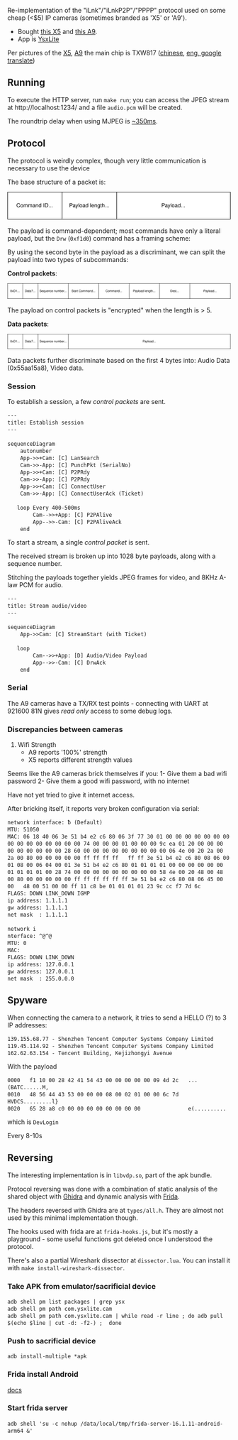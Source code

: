 Re-implementation of the "iLnk"/"iLnkP2P"/"PPPP" protocol used on some cheap (\<$5) IP cameras (sometimes branded as 'X5' or 'A9').

* Bought [this X5](https://www.aliexpress.com/item/1005006287788979.html) and [this A9](https://www.aliexpress.com/item/1005006117593880.html).
* App is [YsxLite](https://play.google.com/store/apps/details?id=com.ysxlite.cam&hl=en&gl=US)


Per pictures of the [X5](https://github.com/DavidVentura/cam-reverse/blob/master/pics/pcb.jpg?raw=true), [A9](https://github.com/DavidVentura/cam-reverse/blob/master/pics/pcb_a9.jpg?raw=true) the main chip is TXW817 ([chinese](https://www.taixin-semi.com/Product/ProductDetail?productId=306), [eng, google translate](https://www-taixin--semi-com.translate.goog/Product/ProductDetail?productId=306&_x_tr_sl=auto&_x_tr_tl=en&_x_tr_hl=en&_x_tr_pto=wapp))


## Running
To execute the HTTP server, run `make run`; you can access the JPEG stream at http://localhost:1234/ and a file `audio.pcm` will be created.

The roundtrip delay when using MJPEG is [~350ms](pics/delay.jpg).
## Protocol

The protocol is weirdly complex, though very little communication is necessary to use the device

The base structure of a packet is:

![](diagrams/packet.svg)

The payload is command-dependent; most commands have only a literal payload, but the `Drw` (`0xf1d0`) command has a framing scheme:

By using the second byte in the payload as a discriminant, we can split the payload into two types of subcommands:

**Control packets**:

![](diagrams/control_packet.svg)

The payload on control packets is "encrypted" when the length is > 5.

**Data packets**:

![](diagrams/data_packet.svg)

Data packets further discriminate based on the first 4 bytes into: Audio Data (0x55aa15a8), Video data.

### Session

To establish a session, a few _control packets_ are sent.
```mermaid
---
title: Establish session
---

sequenceDiagram
	autonumber
    App->>+Cam: [C] LanSearch
    Cam->>-App: [C] PunchPkt (SerialNo)
    App->>+Cam: [C] P2PRdy
    Cam->>-App: [C] P2PRdy
    App->>+Cam: [C] ConnectUser
    Cam->>-App: [C] ConnectUserAck (Ticket)
   
   loop Every 400-500ms
        Cam-->>+App: [C] P2PAlive
        App-->>-Cam: [C] P2PAliveAck
    end
```

To start a stream, a single _control packet_ is sent.

The received stream is broken up into 1028 byte payloads, along with a sequence number.

Stitching the payloads together yields JPEG frames for video, and 8KHz A-law PCM for audio.

```mermaid
---
title: Stream audio/video
---

sequenceDiagram
    App->>Cam: [C] StreamStart (with Ticket)
   
   loop
        Cam-->>+App: [D] Audio/Video Payload
        App-->>-Cam: [C] DrwAck
    end
```

### Serial

The A9 cameras have a TX/RX test points - connecting with UART at 921600 81N gives _read only_ access to some debug logs.

### Discrepancies between cameras

1. Wifi Strength
	- A9 reports '100%' strength
	- X5 reports different strength values

Seems like the A9 cameras brick themselves if you:
1- Give them a bad wifi password
2- Give them a good wifi password, with no internet

Have not yet tried to give it internet access.

After bricking itself, it reports very broken configuration via serial:

```
network interface: ƀ (Default)
MTU: 51050
MAC: 06 18 40 06 3e 51 b4 e2 c6 80 06 3f 77 30 01 00 00 00 00 00 00 00 00 00 00 00 00 00 00 00 74 00 00 00 01 00 00 00 9c ea 01 20 00 00 00 00 00 00 00 00 00 28 60 00 00 00 00 00 00 00 00 00 06 4e 00 20 2a 00 2a 00 80 00 00 00 00 00 ff ff ff ff   ff ff 3e 51 b4 e2 c6 80 08 06 00 01 08 00 06 04 00 01 3e 51 b4 e2 c6 80 01 01 01 01 00 00 00 00 00 00 01 01 01 01 00 28 74 00 00 00 00 00 00 00 00 00 58 4e 00 20 48 00 48 00 80 00 00 00 00 00 ff ff ff ff ff ff 3e 51 b4 e2 c6 80 08 06 45 00 00   48 00 51 00 00 ff 11 c8 be 01 01 01 01 23 9c cc f7 7d 6c
FLAGS: DOWN LINK_DOWN IGMP
ip address: 1.1.1.1
gw address: 1.1.1.1
net mask  : 1.1.1.1

network i
nterface: ^@^@
MTU: 0
MAC: 
FLAGS: DOWN LINK_DOWN  
ip address: 127.0.0.1
gw address: 127.0.0.1
net mask  : 255.0.0.0   
```

## Spyware

When connecting the camera to a network, it tries to send a HELLO (?) to 3 IP addresses:
```
139.155.68.77 - Shenzhen Tencent Computer Systems Company Limited 
119.45.114.92 - Shenzhen Tencent Computer Systems Company Limited
162.62.63.154 - Tencent Building, Kejizhongyi Avenue
```

With the payload
```
0000   f1 10 00 28 42 41 54 43 00 00 00 00 00 09 4d 2c   ...(BATC......M,
0010   48 56 44 43 53 00 00 00 08 00 02 01 00 00 6c 7d   HVDCS.........l}
0020   65 28 a8 c0 00 00 00 00 00 00 00 00               e(..........
```

which is `DevLogin`

Every 8-10s
## Reversing

The interesting implementation is in `libvdp.so`, part of the apk bundle.

Protocol reversing was done with a combination of static analysis of the shared object with [Ghidra](https://ghidra-sre.org/) and dynamic analysis with [Frida](https://frida.re/docs/javascript-api/).

The headers reversed with Ghidra are at `types/all.h`. They are almost not used by this minimal implementation though.

The hooks used with frida are at `frida-hooks.js`, but it's mostly a playground - some useful functions got deleted once I understood the protocol.

There's also a partial Wireshark dissector at `dissector.lua`. You can install it with `make install-wireshark-dissector`.

### Take APK from emulator/sacrificial device
```
adb shell pm list packages | grep ysx
adb shell pm path com.ysxlite.cam
adb shell pm path com.ysxlite.cam | while read -r line ; do adb pull $(echo $line | cut -d: -f2-) ;  done
```
### Push to sacrificial device
```
adb install-multiple *apk
```

### Frida install Android

[docs](https://frida.re/docs/android/)

### Start frida server

```
adb shell 'su -c nohup /data/local/tmp/frida-server-16.1.11-android-arm64 &'
```
